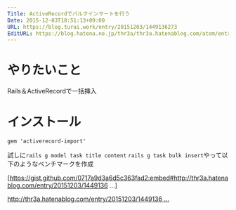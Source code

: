```yaml
---
Title: ActiveRecordでバルクインサートを行う
Date: 2015-12-03T18:51:13+09:00
URL: https://blog.turai.work/entry/20151203/1449136273
EditURL: https://blog.hatena.ne.jp/thr3a/thr3a.hatenablog.com/atom/entry/6653586347147307388
---
```


# やりたいこと

Rails＆ActiveRecordで一括挿入

# インストール

```
gem 'activerecord-import'
```

試しに`rails g model task title content` `rails g task bulk insert`やって以下のようなベンチマークを作成

[https://gist.github.com/0717a9d3a6d5c363fad2:embed#http://thr3a.hatenablog.com/entry/20151203/1449136 ...]

[http://thr3a.hatenablog.com/entry/20151203/1449136 ...](https://gist.github.com/0717a9d3a6d5c363fad2)

